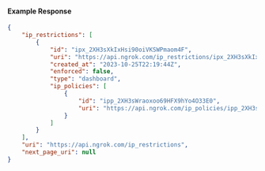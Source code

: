 <!-- Code generated for API Clients. DO NOT EDIT. -->

#### Example Response

```json
{
	"ip_restrictions": [
		{
			"id": "ipx_2XH3sXkIxHsi90oiVKSWPmaom4F",
			"uri": "https://api.ngrok.com/ip_restrictions/ipx_2XH3sXkIxHsi90oiVKSWPmaom4F",
			"created_at": "2023-10-25T22:19:44Z",
			"enforced": false,
			"type": "dashboard",
			"ip_policies": [
				{
					"id": "ipp_2XH3sWraoxoo69HFX9hYo4O33E0",
					"uri": "https://api.ngrok.com/ip_policies/ipp_2XH3sWraoxoo69HFX9hYo4O33E0"
				}
			]
		}
	],
	"uri": "https://api.ngrok.com/ip_restrictions",
	"next_page_uri": null
}
```
